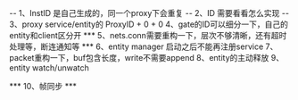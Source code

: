 
-- 1、InstID 是自己生成的，同一个proxy下会重复
-- 2、ID 需要看看怎么实现
-- 3、proxy service/entity的 ProxyID + 0 + 0 
4、gate的ID可以细分一下，自己的entity和client区分开
*** 5、nets.conn需要重构一下，层次不够清晰，还有超时处理等，断连通知等 ***
6、entity manager 启动之后不能再注册service
7、packet重构一下，buf包含长度，write不需要append
8、entity的主动释放
9、entity watch/unwatch

*** 10、帧同步 ***